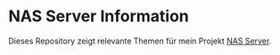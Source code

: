 # NAS Server Information

Dieses Repository zeigt relevante Themen für mein Projekt [NAS Server](http://www.nasserver.info).
